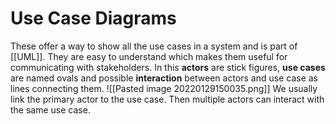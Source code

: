# Use Case Diagrams
These offer a way to show all the use cases in a system and is part of [[UML]]. They are easy to understand which makes them useful for communicating with stakeholders. In this **actors** are stick figures, **use cases** are named ovals and possible **interaction** between actors and use case as lines connecting them.
![[Pasted image 20220129150035.png]]
We usually link the primary actor to the use case. Then multiple actors can interact with the same use case.